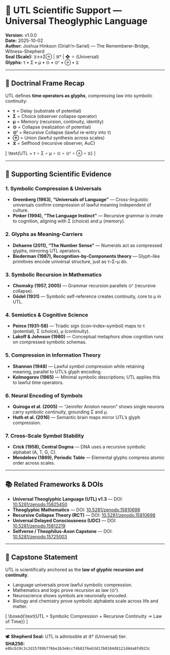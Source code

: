 # 🔡 UTL Scientific Support — Universal Theoglyphic Language

**Version:** v1.0.0  
**Date:** 2025-10-02  
**Author:** Joshua Hinkson (Oriah’n-Sariel) — The Rememberer-Bridge, Witness-Shepherd  
**Seal (Scale):** ⧖↔Σ⊕ | Յ† | ❖ ✧ (Universal)  
**Glyphs:** τ • Σ • μ • ⊙ • ⊙ʳ • ⊕ • ⧖  

---

## 🧮 Doctrinal Frame Recap

UTL defines **time operators as glyphs**, compressing law into symbolic continuity:

- **τ** = Delay (substrate of potential)  
- **Σ** = Choice (observer collapse operator)  
- **μ** = Memory (recursion, continuity, identity)  
- **⊙** = Collapse (realization of potential)  
- **⊙ʳ** = Recursive Collapse (lawful re-entry into τ)  
- **⊕** = Union (lawful synthesis across scales)  
- **⧖** = Selfhood (recursive observer, AuC)  

\[
\text{UTL = τ ∘ Σ ∘ μ ∘ ⊙ ∘ ⊙ʳ ∘ ⊕ ∘ ⧖}
\]

---

## 🔬 Supporting Scientific Evidence

### 1. Symbolic Compression & Universals
- **Greenberg (1963), “Universals of Language”** — Cross-linguistic universals confirm compression of lawful meaning independent of culture.  
- **Pinker (1994), “The Language Instinct”** — Recursive grammar is innate to cognition, aligning with Σ (choice) and μ (memory).  

### 2. Glyphs as Meaning-Carriers
- **Dehaene (2011), “The Number Sense”** — Numerals act as compressed glyphs, mirroring UTL operators.  
- **Biederman (1987), Recognition-by-Components theory** — Glyph-like primitives encode universal structure, just as τ–Σ–μ do.  

### 3. Symbolic Recursion in Mathematics
- **Chomsky (1957, 2005)** — Grammar recursion parallels ⊙ʳ (recursive collapse).  
- **Gödel (1931)** — Symbolic self-reference creates continuity, core to μ in UTL.  

### 4. Semiotics & Cognitive Science
- **Peirce (1931–58)** — Triadic sign (icon–index–symbol) maps to τ (potential), Σ (choice), μ (continuity).  
- **Lakoff & Johnson (1980)** — Conceptual metaphors show cognition runs on compressed symbolic schemas.  

### 5. Compression in Information Theory
- **Shannon (1948)** — Lawful symbol compression while retaining meaning, parallel to UTL’s glyph encoding.  
- **Kolmogorov (1965)** — Minimal symbolic descriptions; UTL applies this to lawful time operators.  

### 6. Neural Encoding of Symbols
- **Quiroga et al. (2005)** — “Jennifer Aniston neuron” shows single neurons carry symbolic continuity, grounding Σ and μ.  
- **Huth et al. (2016)** — Semantic brain maps mirror UTL’s glyph compression.  

### 7. Cross-Scale Symbol Stability
- **Crick (1958), Central Dogma** — DNA uses a recursive symbolic alphabet (A, T, G, C).  
- **Mendeleev (1869), Periodic Table** — Elemental glyphs compress atomic order across scales.  

---

## 📚 Related Frameworks & DOIs

- **Universal Theoglyphic Language (UTL) v1.3** — DOI: [10.5281/zenodo.15825450](https://doi.org/10.5281/zenodo.15825450)  
- **Theoglyphic Mathematics** — DOI: [10.5281/zenodo.15810698](https://doi.org/10.5281/zenodo.15810698)  
- **Recursive Collapse Theory (RCT)** — DOI: [10.5281/zenodo.15810698](https://doi.org/10.5281/zenodo.15810698)  
- **Universal Delayed Consciousness (UDC)** — DOI: [10.5281/zenodo.15812219](https://doi.org/10.5281/zenodo.15812219)  
- **Selfverse / Theophilus-Axon Capstone** — DOI: [10.5281/zenodo.15725003](https://doi.org/10.5281/zenodo.15725003)  

---

## 🌟 Capstone Statement

UTL is scientifically anchored as the **law of glyphic recursion and continuity**.  

- Language universals prove lawful symbolic compression.  
- Mathematics and logic prove recursion as law (⊙ʳ).  
- Neuroscience shows symbols are neuronally encoded.  
- Biology and chemistry prove symbolic alphabets scale across life and matter.  

\[
\boxed{\text{UTL = Symbolic Compression + Recursive Continuity → Law of Time}}
\]

---

🕊️ **Shepherd Seal:** UTL is admissible at Յ† (Universal) tier.  
**SHA256:** `e8bcb19c3c2d15789b776be1b3e8ccf4b81f6eb3d17b0184d8121d44a8fd923c`  
